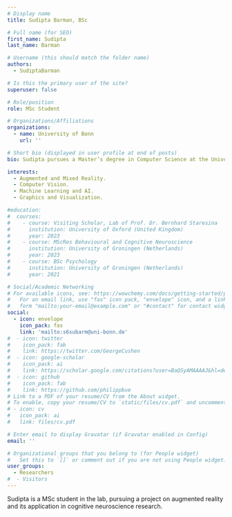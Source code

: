 ```yaml
---
# Display name
title: Sudipta Barman, BSc

# Full name (for SEO)
first_name: Sudipta
last_name: Barman

# Username (this should match the folder name)
authors:
  - SudiptaBarman

# Is this the primary user of the site?
superuser: false

# Role/position
role: MSc Student

# Organizations/Affiliations
organizations:
  - name: University of Bonn
    url: ''

# Short bio (displayed in user profile at end of posts)
bio: Sudipta pursues a Master’s degree in Computer Science at the University of Bonn and completes his Master’s thesis in the Bonn Spatial Memory Lab.

interests:
  - Augmented and Mixed Reality.
  - Computer Vision.
  - Machine Learning and AI.
  - Graphics and Visualization.

#education:
#  courses:
#    - course: Visiting Scholar, Lab of Prof. Dr. Bernhard Staresina
#      institution: University of Oxford (United Kingdom)
#      year: 2023
#    - course: MScRes Behavioural and Cognitive Neuroscience
#      institution: University of Groningen (Netherlands)
#      year: 2023
#    - course: BSc Psychology
#      institution: University of Groningen (Netherlands)
#      year: 2021

# Social/Academic Networking
# For available icons, see: https://wowchemy.com/docs/getting-started/page-builder/#icons
#   For an email link, use "fas" icon pack, "envelope" icon, and a link in the
#   form "mailto:your-email@example.com" or "#contact" for contact widget.
social:
  - icon: envelope
    icon_pack: fas
    link: 'mailto:s6subarm@uni-bonn.de'
#  - icon: twitter
#    icon_pack: fab
#    link: https://twitter.com/GeorgeCushen
#  - icon: google-scholar
#    icon_pack: ai
#    link: https://scholar.google.com/citations?user=BaQSyAMAAAAJ&hl=de
#  - icon: github
#    icon_pack: fab
#    link: https://github.com/philippbue
# Link to a PDF of your resume/CV from the About widget.
# To enable, copy your resume/CV to `static/files/cv.pdf` and uncomment the lines below.
# - icon: cv
#   icon_pack: ai
#   link: files/cv.pdf

# Enter email to display Gravatar (if Gravatar enabled in Config)
email: ''

# Organizational groups that you belong to (for People widget)
#   Set this to `[]` or comment out if you are not using People widget.
user_groups:
  - Researchers
#  - Visitors
---
```


Sudipta is a MSc student in the lab, pursuing a project on augmented reality and its application in cognitive neuroscience research.
